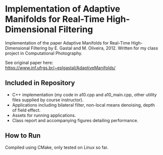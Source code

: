 # Implementation of Adaptive Manifolds for Real-Time High-Dimensional Filtering
Implementation of the paper Adaptive Manifolds for Real-Time High-Dimensional Filtering by E. Gastal and M. Oliveira, 2012. Written for my class project in Computational Photography.

See original paper here: https://www.inf.ufrgs.br/~eslgastal/AdaptiveManifolds/

## Included in Repository

- C++ implementation (my code in a10.cpp and a10_main.cpp, other utility files supplied by course instructor).
- Applications including bilateral filter, non-local means denoising, depth of field effect.
- Assets for running applications.
- Class report and accompanying figures detailing performance.

## How to Run

Compiled using CMake, only tested on Linux so far.
